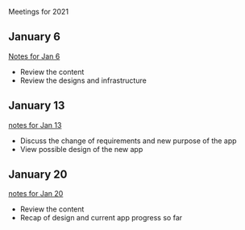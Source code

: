 Meetings for 2021

## January 6

[Notes for Jan 6](06-01-2021.md)

- Review the content
- Review the designs and infrastructure

## January 13

[notes for Jan 13](13-01-2021.md)

- Discuss the change of requirements and new purpose of the app
- View possible design of the new app

## January 20

[notes for Jan 20](20-01-2021.md)

- Review the content
- Recap of design and current app progress so far
